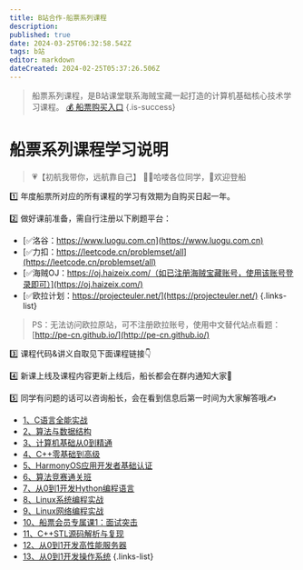 ```yaml
---
title: B站合作-船票系列课程
description: 
published: true
date: 2024-03-25T06:32:58.542Z
tags: b站
editor: markdown
dateCreated: 2024-02-25T05:37:26.506Z
---
```


> 船票系列课程，是B站课堂联系海贼宝藏一起打造的计算机基础核心技术学习课程。
[💰 船票购买入口](https://www.bilibili.com/cheese/pages/packageCourseDetail?productId=598)
{.is-success}

# 船票系列课程学习说明

> 💗【初航我带你，远航靠自己】
> 🙋‍♂️哈喽各位同学，👏欢迎登船

:one: 年度船票所对应的所有课程的学习有效期为自购买日起一年。

:two: 做好课前准备，需自行注册以下刷题平台：

- [✅洛谷：https://www.luogu.com.cn](https://www.luogu.com.cn)
- [✅力扣：https://leetcode.cn/problemset/all](https://leetcode.cn/problemset/all)
- [✅海贼OJ：https://oj.haizeix.com/（如已注册海贼宝藏账号，使用该账号登录即可）](https://oj.haizeix.com/)
- [✅欧拉计划：https://projecteuler.net/](https://projecteuler.net/)
{.links-list}
> PS：无法访问欧拉原站，可不注册欧拉账号，使用中文替代站点看题：[http://pe-cn.github.io/](http://pe-cn.github.io/)

:three: 课程代码&讲义自取见下面课程链接👇

:four: 新课上线及课程内容更新上线后，船长都会在群内通知大家💬

:five: 同学有问题的话可以咨询船长，会在看到信息后第一时间为大家解答哦✍

- [1、C语言全能实战](/courses_resource/c_language/home)
- [2、算法与数据结构](/courses_resource/datastruct/datastruct)
- [3、计算机基础从0到精通](/courses_resource/computer_base/computer_base)
- [4、C++零基础到高级](/courses_resource/cpp_language/home)
- [5、HarmonyOS应用开发者基础认证](/empty-page)
- [6、算法竞赛通关班](/empty-page)
- [7、从0到1开发Hython编程语言](/empty-page)
- [8、Linux系统编程实战](/empty-page)
- [9、Linux网络编程实战](/empty-page)
- [10、船票会员专属课1：面试突击](/empty-page)
- [11、C++STL源码解析与复现](/empty-page)
- [12、从0到1开发高性能服务器](/empty-page)
- [13、从0到1开发操作系统](/empty-page)
{.links-list}